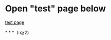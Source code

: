 # Open "test" page below

[test page](docs/test)


*<math>F_0=0</math>
*<math>F_1=1</math>
*<math>F_n = F_{n-1}+ F_{n-2}</math>（n≧2）
